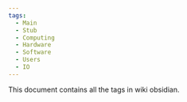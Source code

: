 ```yaml
---
tags:
  - Main
  - Stub
  - Computing
  - Hardware
  - Software
  - Users
  - IO
---
```

This document contains all the tags in wiki obsidian.